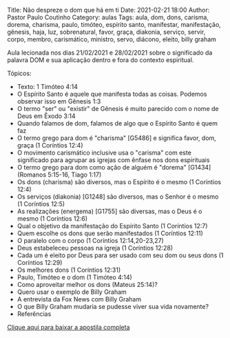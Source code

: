 Title: Não despreze o dom que há em ti
Date: 2021-02-21 18:00
Author: Pastor Paulo Coutinho
Category: aulas
Tags: aula, dom, dons, carisma, dorema, charisma, paulo, timóteo, espírito santo, manifestar, manifestação, gênesis, haja, luz, sobrenatural, favor, graça, diakonia, serviço, servir, corpo, membro, carismático, ministro, servo, diácono, eleito, billy graham

Aula lecionada nos dias 21/02/2021 e 28/02/2021 sobre o significado da palavra DOM e sua aplicação dentro e fora do contexto espiritual.

Tópicos:

- Texto: 1 Timóteo 4:14
- O Espírito Santo é aquele que manifesta todas as coisas. Podemos observar isso em Gênesis 1:3
- O termo "ser" ou "existir" de Gênesis é muito parecido com o nome de Deus em Êxodo 3:14
- Quando falamos de dom, falamos de algo que o Espírito Santo é quem faz
- O termo grego para dom é "charisma" [G5486] e significa favor, dom, graça (1 Coríntios 12:4)
- O movimento carismático inclusive usa o "carisma" com este significado para agrupar as igrejas com ênfase nos dons espirituais
- O termo grego para dom como ação de alguém é "dorema" [G1434] (Romanos 5:15-16, Tiago 1:17)
- Os dons (charisma) são diversos, mas o Espírito é o mesmo (1 Coríntios 12:4)
- Os serviços (diakonia) [G1248] são diversos, mas o Senhor é o mesmo (1 Coríntios 12:5)
- As realizações (energema) [G1755] são diversas, mas o Deus é o mesmo (1 Coríntios 12:6)
- Qual o objetivo da manifestação do Espírito Santo (1 Coríntios 12:7)
- Quem escolhe os dons que serão manifestados (1 Coríntios 12:11)
- O paralelo com o corpo (1 Coríntios 12:14,20-23,27)
- Deus estabeleceu pessoas na igreja (1 Coríntios 12:28)
- Cada um é eleito por Deus para ser usado com seu dom ou seus dons (1 Coríntios 12:29)
- Os melhores dons (1 Coríntios 12:31)
- Paulo, Timóteo e o dom (1 Timóteo 4:14)
- Como aproveitar melhor os dons (Mateus 25:14)?
- Quero usar o exemplo de Billy Graham
- A entrevista da Fox News com Billy Graham
- O que Billy Graham mudaria se pudesse viver sua vida novamente?
- Referências


[Clique aqui para baixar a apostila completa](https://www.dropbox.com/s/xm0vfinxlzz58uo/Aula%20EBD%20-%20N%C3%A3o%20despreze%20o%20dom%20que%20h%C3%A1%20em%20ti%20-%2021_02_2021.pdf?dl=1)